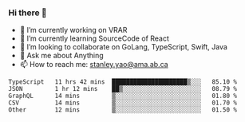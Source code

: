 ### Hi there 👋

- 🔭 I’m currently working on VRAR
- 🌱 I’m currently learning SourceCode of React
- 👯 I’m looking to collaborate on GoLang, TypeScript, Swift, Java
- 💬 Ask me about Anything
- 📫 How to reach me: stanley.yao@ama.ab.ca


<!--START_SECTION:waka-->
```text
TypeScript   11 hrs 42 mins  █████████████████████▒░░░   85.10 % 
JSON         1 hr 12 mins    ██▒░░░░░░░░░░░░░░░░░░░░░░   08.79 % 
GraphQL      14 mins         ▒░░░░░░░░░░░░░░░░░░░░░░░░   01.80 % 
CSV          14 mins         ▒░░░░░░░░░░░░░░░░░░░░░░░░   01.70 % 
Other        12 mins         ▒░░░░░░░░░░░░░░░░░░░░░░░░   01.50 % 
```
<!--END_SECTION:waka-->
